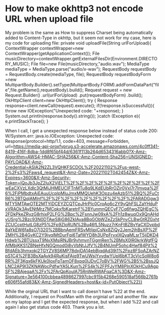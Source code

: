 
# How to make okhttp3 not encode URL when upload file

My problem is the same as How to suppress Charset being automatically added to Content-Type in okhttp, but it seem not work for my case, here is my code for uploading file:
private void uploadFile(String urlForUpload){
        ContextWrapper contextWrapper=new ContextWrapper(getApplicationContext());
        File musicDirectory=contextWrapper.getExternalFilesDir(Environment.DIRECTORY_MUSIC);
        File file=new File(musicDirectory,"audio.wav");
        MediaType mediaType = MediaType.parse("audio/x-wav");
        RequestBody requestBody = RequestBody.create(mediaType, file);
        RequestBody requestBodyForm =new MultipartBody.Builder().setType(MultipartBody.FORM).addFormDataPart("file",file.getName(),requestBody).build();
        Request request = new Request.Builder()
                .url(urlForUpload)
                .put(requestBodyForm)
                .build();
        OkHttpClient client=new OkHttpClient();
        try {
            Response response=client.newCall(request).execute();
            if(!response.isSuccessful()){
                throw new IOException("Unexpected code: "+response);
            }
            System.out.println(response.body().string());
        }catch (Exception e){
            e.printStackTrace();
        }

When I call, I get a unexpected response below instead of status code 200:
W/System.err: java.io.IOException: Unexpected code: Response{protocol=http/1.1, code=403, message=Forbidden, url=https://media-api-proxfyprug.s3-accelerate.amazonaws.com/4c0ff341-8419-416f-8dba-1dd8f65bf44d/6361f113b264d6534316abb0?X-Amz-Algorithm=AWS4-HMAC-SHA256&X-Amz-Content-Sha256=UNSIGNED-PAYLOAD&X-Amz-Credential=ASIA2N2ZL3VQHKFSCDOL%2F20221102%2Fus-west-2%2Fs3%2Faws4_request&X-Amz-Date=20221102T042454Z&X-Amz-Expires=3600&X-Amz-Security-Token=IQoJb3JpZ2luX2VjELT%2F%2F%2F%2F%2F%2F%2F%2F%2F%2FwEaCXVzLXdlc3QtMiJHMEUCIFTnMTu8q9LKdEUbRrOZir0Vxl7r7lmvpa%2F6%2FiPMbdtxAiEAuuUcplpMluJmxMMQUehK3Opzu4eAzb51%2BQ%2FuCtR6%2BTQqlAMInf%2F%2F%2F%2F%2F%2F%2F%2F%2F%2FARADGgw3MTY5MTAwOTE2MTYiDCEYZCQTCpJHrPIc0CroAo6c2Y9yQhFSLZaYHduPxVRAOk3AyENtMrz7MCqkxfbKaretrF%2BYunmnQECyF7Cq6fwgZQHEgC%2FDkPkeZRyzG8rhjxP2LFG%2Bpc%2FsnnJw09xA%2Fh1z8wuqOx9QnAHdvUSrg%2Bzc93N0DTAwS8jG86ZkIAya8BqGObWZeZzSkPnvCLBwGtRZGxhtZCUCcptHutLG8zP5%2Fp9ZloRUN%2Bu46fL5Nuzz7rKnFtBZBvYaCXDvpbd8aYkEW6fa8sO7j320%2BBbnAemFRSvMtIjpiCsNx8ZiQy2Jem2jhBsXP%2F2MH%2B4GvKC2Y9jyqlMtDurFqi6TafWYD8h3UPpFrvxlXQyaMLsrT5jiDKD4Hdwb%2BTUssxT9NvXMsiRNJBr9vhmvnTGgmRen%2BMsX0IR0krkWgfFQAfMbjKKS1ZBNeHfxNGQmod0i8vVbNtJJfV%2B4NUmP5ohc4Hwf84Pjt%2BfdAEb3hmxokj2TGYZV8S6MP78dxjDA14ebBjqdAd39i1%2Fpz8FSoAZArNZpS1C4%2FB3BsXaAvk94RuKisFAjq9TwUWsjYvvdwYUpI6bKT3cVjcSoW8o6RR%2F3Kgx6kFKUk0IoxFpTamOF8xpq0lJDvC7oBV%2FWG%2B5%2BssJQLNC2AP9l3ZKNAWocPdfwYA5LKun%2FS4k%2FPFJvYM8PlnXOkHCu9AgpSF%2BAjeqaA%2Fx%2FArQpKoulA75RnWeRWAFqaCA%3D&X-Amz-Signature=3e564100cbbea4898627997cbc915b4268e590518af566b2761be606f55afd83&X-Amz-SignedHeaders=host&x-id=PutObject%22}}

While the orginal URL that I want to call doesn't have %22 at the end. Additionally, I request on PostMan with the orginial url and another file .wav on my laptop and I get the expected response, but when I add %22 and call again I also get status code 403.
Thank you a lot.

        